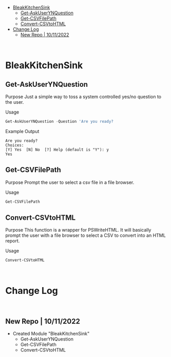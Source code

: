 - [BleakKitchenSink](#bleakkitchensink)
  - [Get-AskUserYNQuestion](#get-askuserynquestion)
  - [Get-CSVFilePath](#get-csvfilepath)
  - [Convert-CSVtoHTML](#convert-csvtohtml)
- [Change Log](#change-log)
  - [New Repo | 10/11/2022](#new-repo--10112022)

<br>

# BleakKitchenSink

## Get-AskUserYNQuestion

Purpose
Just a simple way to toss a system controlled yes/no question to the user.

Usage

```powershell
Get-AskUserYNQuestion -Question 'Are you ready?
```

Example Output
```
Are you ready?
Choices:
[Y] Yes  [N] No  [?] Help (default is "Y"): y
Yes
```

## Get-CSVFilePath

Purpose
Prompt the user to select a csv file in a file browser.

Usage

```powershell
Get-CSVFilePath
```

## Convert-CSVtoHTML

Purpose
This function is a wrapper for PSWriteHTML. It will basically prompt the user with a file browser to select a CSV to convert into an HTML report.

Usage

```powershell
Convert-CSVtoHTML
```


<br>

# Change Log

<br>

## New Repo | 10/11/2022

- Created Module "BleakKitchenSink"
  - Get-AskUserYNQuestion
  - Get-CSVFilePath
  - Convert-CSVtoHTML